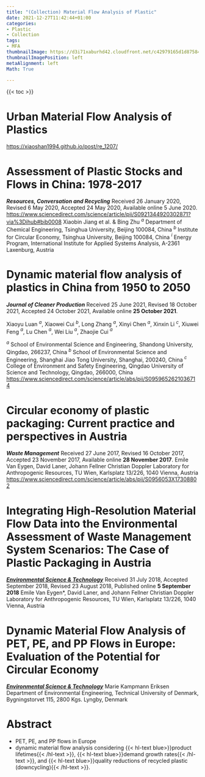```yaml
---
title: "(Collection) Material Flow Analysis of Plastic"
date: 2021-12-27T11:42:44+01:00
categories:
- Plastic
- Collection
tags:
- MFA
thumbnailImage: https://d3i71xaburhd42.cloudfront.net/c42979165d1d87584a25b8ba488b0ae74333a36e/15-Figure4-1.png
thumbnailImagePosition: left
metaAlignment: left
Math: True

---
```

<!--more-->

{{< toc >}}

# Urban Material Flow Analysis of Plastics
https://xiaoshan1994.github.io/post/re_1207/

# Assessment of Plastic Stocks and Flows in China: 1978-2017
***Resources, Conversation and Recycling***
Received 26 January 2020, Revised 6 May 2020, Accepted 24 May 2020, Available online 5 June 2020.
https://www.sciencedirect.com/science/article/pii/S0921344920302871?via%3Dihub#bib0008
Xiaobin Jiang et al. & Bing Zhu
$^a$ Department of Chemical Engineering, Tsinghua University, Beijing 100084, China
$^b$ Institute for Circular Economy, Tsinghua University, Beijing 100084, China
$^i$ Energy Program, International Institute for Applied Systems Analysis, A-2361 Laxenburg, Austria

# Dynamic material flow analysis of plastics in China from 1950 to 2050
***Journal of Cleaner Production***
Received 25 June 2021, Revised 18 October 2021, Accepted 24 October 2021, Available online **25 October 2021**.

Xiaoyu Luan $^a$, Xiaowei Cui $^b$, Long Zhang $^a$, Xinyi Chen $^a$, Xinxin Li $^c$, Xiuwei Feng $^a$, Lu Chen $^a$, Wei Liu $^a$, Zhaojie Cui $^a$

$^a$ School of Environmental Science and Engineering, Shandong University, Qingdao, 266237, China
$^b$ School of Environmental Science and Engineering, Shanghai Jiao Tong University, Shanghai, 200240, China
$^c$ College of Environment and Safety Engineering, Qingdao University of Science and Technology, Qingdao, 266000, China
https://www.sciencedirect.com/science/article/abs/pii/S0959652621036714

# Circular economy of plastic packaging: Current practice and perspectives in Austria
***Waste Management***
Received 27 June 2017, Revised 16 October 2017, Accepted 23 November 2017, Available online **28 November 2017**.
Emile Van Eygen, David Laner, Johann Fellner
Christian Doppler Laboratory for Anthropogenic Resources, TU Wien, Karlsplatz 13/226, 1040 Vienna, Austria
https://www.sciencedirect.com/science/article/abs/pii/S0956053X17308802

# Integrating High-Resolution Material Flow Data into the Environmental Assessment of Waste Management System Scenarios: The Case of Plastic Packaging in Austria
[***Environmental Science & Technology***](https://pubs.acs.org/doi/10.1021/acs.est.8b04233)
Received 31 July 2018, Accepted September 2018, Revised 23 August 2018, Published online **5 September 2018**
Emile Van Eygen*, David Laner, and Johann Fellner
Christian Doppler Laboratory for Anthropogenic Resources, TU Wien, Karlsplatz 13/226, 1040 Vienna, Austria

# Dynamic Material Flow Analysis of PET, PE, and PP Flows in Europe: Evaluation of the Potential for Circular Economy
[***Environmental Science & Technology***](https://pubs.acs.org/doi/full/10.1021/acs.est.0c03435)
Marie Kampmann Eriksen
Department of Environmental Engineering, Technical University of Denmark, Bygningstorvet 115, 2800 Kgs. Lyngby, Denmark
# Abstract
* PET, PE, and PP flows in Europe
* dynamic material flow analysis considering {{< hl-text blue>}}product lifetimes{{< /hl-text >}}, {{< hl-text blue>}}demand growth rates{{< /hl-text >}}, and {{< hl-text blue>}}quality reductions of recycled plastic (downcycling){{< /hl-text >}}.
